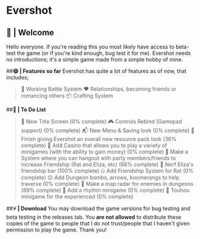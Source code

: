 # Evershot
## 👋 | Welcome
Hello everyone. If you're reading this you most likely have access to beta-test the game (or if you're kind enough, bug test it for me). Evershot needs no introductions; it's a simple game made from a simple hobby of mine.

##**😄 | Features so far**
Evershot has quite a lot of features as of now, that includes;

> 🔨 Working Battle System
> ❤️️ Relationships, becoming friends or romancing others
> 📦 Crafting System

##**🤔 | To Do List**

> 💬 New Title Screen (0% complete)
> 🎮 Controls Rebind (Gamepad support) (0% complete)
> 📬 New Menu & Saving look (0% complete)
> 🤔 Finish giving Evershot an overall new resource pack look (36% complete)
> 🗿 Add Casino that allows you to play a variety of minigames (with the ability to gain money) (0% complete)
> 💓 Make a System where you can hangout with party members/friends to increase Friendship (Rat and Eliza, etc) (66% complete)
> 🧐 Nerf Eliza's friendship bar (100% complete)
> 🤐 Add Friendship System for Rat (0% complete)
> 😉 Add Dungeon bombs, arrows, boomerangs to help traverse (0% complete)
> 🍁 Make a map radar for enemies in dungeons (89% complete)
> 🤯 Add a rhythm minigame (0% complete)
> 👑 Touhou minigame for the experienced (0% complete)

##**⚡ | Download**
You may download the game versions for bug testing and beta testing in the releases tab.
You **are not allowed** to distribute these copies of the game to people that I do not trust/people that I haven't given permission to play the game.
Thank you!
